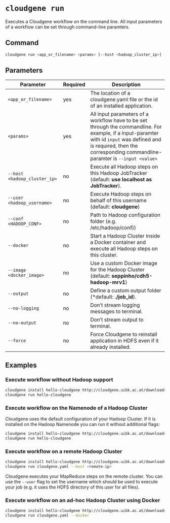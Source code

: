 # `cloudgene run`


Executes a Cloudgene workflow on the command line. All input parameters of a workflow can be set through command-line paramters.

## Command

```bash
cloudgene run <app_or_filename> <params> [--host <hadoop_cluster_ip>] [--user <hadoop_username>] [--docker] [--image <docker_image>] [--no-logging] [--no-output]
```
## Parameters

| Parameter                 | Required | Description |
| --- | --- | --- |
| `<app_or_filename>` | yes | The location of a cloudgene.yaml file or the id of an installed application. |
| `<params>` | yes | All input parameters of a workflow have to be set through the commandline. For example, if a input-paramter with id `input` was defined and is required, then the corresponding commandline-paramter is `--input <value>` |
| `--host <hadoop_cluster_ip>` | no | Execute all Hadoop steps on this Hadoop JobTracker (default: **use localhost as JobTracker**). |
| `--user <hadoop_username>` | no | Execute Hadoop steps on behalf of this username (default: **cloudgene**) |
| `--conf <HADOOP_CONF>` | no | Path to Hadoop configuration folder (e.g. /etc/hadoop/conf)) |
| `--docker` | no | Start a Hadoop Cluster inside a Docker container and execute all Hadoop steps on this cluster. |
| `--image <docker_image>` | no | Use a custom Docker image for the Hadoop Cluster (default: **seppinho/cdh5-hadoop-mrv1**) |
| `--output` | no | Define a custom output folder (*default: **./job_id**). |
| `--no-logging` | no | Don’t stream logging messages to terminal. |
| `--no-output` | no | Don’t stream output to terminal. |
| `--force` | no | Force Cloudgene to reinstall application in HDFS even if it already installed. |

## Examples

### Execute workflow without Hadoop support

```bash
cloudgene install hello-cloudgene http://cloudgene.uibk.ac.at/downloads/hello-cloudgene
cloudgene run hello-cloudgene
```

### Execute workflow on the Namenode of a Hadoop Cluster

Cloudgene uses the default configuration of your Hadoop Cluster. If it is installed on the Hadoop Namenode you can run it without additional flags:

```bash
cloudgene install hello-cloudgene http://cloudgene.uibk.ac.at/downloads/hello-cloudgene
cloudgene run hello-cloudgene
```
### Execute workflow on a remote Hadoop Cluster

```bash
cloudgene install hello-cloudgene http://cloudgene.uibk.ac.at/downloads/hello-cloudgene
cloudgene run cloudgene.yaml --host <remote-ip>
```

Cloudgene executes your MapReduce steps on the remote cluster. You can use the `--user` flag to set the username which should be used to execute your job (e.g. it uses the HDFS directory of this user for all files).

### Execute workflow on an ad-hoc Hadoop Cluster using Docker

```bash
cloudgene install hello-cloudgene http://cloudgene.uibk.ac.at/downloads/hello-cloudgene
cloudgene run cloudgene.yaml --docker
```
